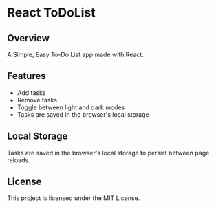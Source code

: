# React ToDoList

## Overview
A Simple, Easy To-Do List app made with React. 

## Features

- Add tasks
- Remove tasks
- Toggle between light and dark modes
- Tasks are saved in the browser's local storage

## Local Storage

Tasks are saved in the browser's local storage to persist between page reloads.

## License

This project is licensed under the MIT License.
